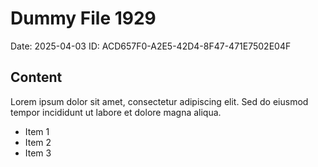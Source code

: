 # Dummy File 1929

Date: 2025-04-03
ID: ACD657F0-A2E5-42D4-8F47-471E7502E04F

## Content

Lorem ipsum dolor sit amet, consectetur adipiscing elit.
Sed do eiusmod tempor incididunt ut labore et dolore magna aliqua.

* Item 1
* Item 2
* Item 3

